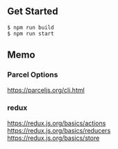 ## Get Started
```
$ npm run build
$ npm run start
```

## Memo
### Parcel Options
https://parceljs.org/cli.html

### redux
https://redux.js.org/basics/actions  
https://redux.js.org/basics/reducers  
https://redux.js.org/basics/store
